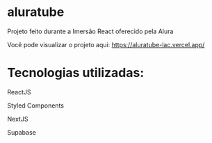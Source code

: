 # aluratube

Projeto feito durante a Imersão React oferecido pela Alura

Você pode visualizar o projeto aqui: https://aluratube-lac.vercel.app/

# Tecnologias utilizadas:

ReactJS

Styled Components

NextJS

Supabase
